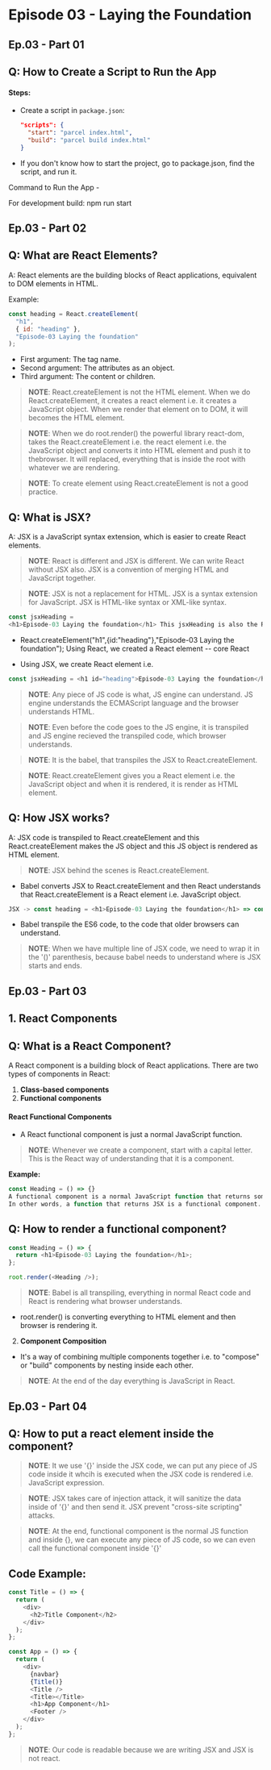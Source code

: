 # Episode 03 - Laying the Foundation

## Ep.03 - Part 01

## Q: How to Create a Script to Run the App

#### Steps:

- Create a script in `package.json`:

  ```json
  "scripts": {
    "start": "parcel index.html",
    "build": "parcel build index.html"
  }
  ```

- If you don't know how to start the project, go to package.json, find the script, and run it.

Command to Run the App -

For development build:
npm run start

## Ep.03 - Part 02

## Q: What are React Elements?

A: React elements are the building blocks of React applications, equivalent to DOM elements in HTML.

Example:

```js
const heading = React.createElement(
  "h1",
  { id: "heading" },
  "Episode-03 Laying the foundation"
);
```

- First argument: The tag name.
- Second argument: The attributes as an object.
- Third argument: The content or children.

> **NOTE**: React.createElement is not the HTML element. When we do React.createElement, it creates a react element i.e. it creates a JavaScript object. When we render that element on to DOM, it will becomes the HTML element.

> **NOTE**: When we do root.render() the powerful library react-dom, takes the React.createElement i.e. the react element i.e. the JavaScript object and converts it into HTML element and push it to thebrowser. It will replaced, everything that is inside the root with whatever we are rendering.

> **NOTE**: To create element using React.createElement is not a good practice.

## Q: What is JSX?

A: JSX is a JavaScript syntax extension, which is easier to create React elements.

> **NOTE**: React is different and JSX is different. We can write React without JSX also. JSX is a convention of merging HTML and JavaScript together.

> **NOTE**: JSX is not a replacement for HTML. JSX is a syntax extension for JavaScript. JSX is HTML-like syntax or XML-like syntax.

```javascript
const jsxHeading =
<h1>Episode-03 Laying the foundation</h1> This jsxHeading is also the React element i.e. the JavaScript object.
```

- React.createElement("h1",{id:"heading"},"Episode-03 Laying the foundation");
  Using React, we created a React element -- core React

- Using JSX, we create React element i.e.

```javascript
const jsxHeading = <h1 id="heading">Episode-03 Laying the foundation</h1>;
```

> **NOTE**: Any piece of JS code is what, JS engine can understand. JS engine understands the ECMAScript language and the browser understands HTML.

> **NOTE**: Even before the code goes to the JS engine, it is transpiled and JS engine recieved the transpiled code, which browser understands.

> **NOTE**: It is the babel, that transpiles the JSX to React.createElement.

> **NOTE**: React.createElement gives you a React element i.e. the JavaScript object and when it is rendered, it is render as HTML element.

## Q: How JSX works?

A: JSX code is transpiled to React.createElement and this React.createElement makes the JS object and this JS object is rendered as HTML element.

> **NOTE**: JSX behind the scenes is React.createElement.

- Babel converts JSX to React.createElement and then React understands that React.createElement is a React element i.e. JavaScript object.

```javascript
JSX -> const heading = <h1>Episode-03 Laying the foundation</h1> => const heading = /_#**PURE**_/React.createElement("h1", null, "Episode-03 Laying the foundation");
```

- Babel transpile the ES6 code, to the code that older browsers can understand.

> **NOTE**: When we have multiple line of JSX code, we need to wrap it in the '()' parenthesis, because babel needs to understand where is JSX starts and ends.

## Ep.03 - Part 03

## 1. React Components

## Q: What is a React Component?

A React component is a building block of React applications. There are two types of components in React:

1. **Class-based components**
2. **Functional components**

#### React Functional Components

- A React functional component is just a normal JavaScript function.

> **NOTE**: Whenever we create a component, start with a capital letter. This is the React way of understanding that it is a component.

**Example:**

```javascript
const Heading = () => {}
A functional component is a normal JavaScript function that returns some piece of JSX code.
In other words, a function that returns JSX is a functional component.

```

## Q: How to render a functional component?

```javascript
const Heading = () => {
  return <h1>Episode-03 Laying the foundation</h1>;
};

root.render(<Heading />);
```

> **NOTE**: Babel is all transpiling, everything in normal React code and React is rendering what browser understands.

- root.render() is converting everything to HTML element and then browser is rendering it.

2. **Component Composition**

- It's a way of combining multiple components together i.e. to "compose" or "build" components by nesting inside each other.

> **NOTE**: At the end of the day everything is JavaScript in React.

## Ep.03 - Part 04

## Q: How to put a react element inside the component?

> **NOTE**: It we use '{}' inside the JSX code, we can put any piece of JS code inside it whcih is executed when the JSX code is rendered i.e. JavaScript expression.

> **NOTE**: JSX takes care of injection attack, it will sanitize the data inside of '{}' and then send it.
> JSX prevent "cross-site scripting" attacks.

> **NOTE**: At the end, functional component is the normal JS function and inside {}, we can execute any piece of JS code, so we can even call the functional component inside '{}'

## Code Example:

```javascript
const Title = () => {
  return (
    <div>
      <h2>Title Component</h2>
    </div>
  );
};

const App = () => {
  return (
    <div>
      {navbar}
      {Title()}
      <Title />
      <Title></Title>
      <h1>App Component</h1>
      <Footer />
    </div>
  );
};
```

> **NOTE**: Our code is readable because we are writing JSX and JSX is not react.
